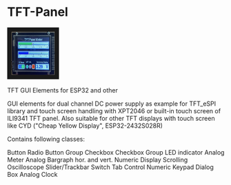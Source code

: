 # TFT-Panel

<img src=./doc/IMG_1056_resize.JPG/ width="100" height="100" border="10">

TFT GUI Elements for ESP32 and other

GUI elements for dual channel DC power supply as example for TFT_eSPI library and
touch screen handling with XPT2046 or built-in touch screen of ILI9341 TFT panel.
Also suitable for other TFT displays with touch screen like CYD ("Cheap Yellow Display", ESP32-2432S028R) 

Contains following classes:

Button
Radio Button Group
Checkbox
Checkbox Group
LED indicator
Analog Meter
Analog Bargraph hor. and vert.
Numeric Display
Scrolling Oscilloscope
Slider/Trackbar
Switch
Tab Control
Numeric Keypad
Dialog Box
Analog Clock
